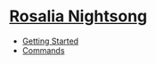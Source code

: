 # [Rosalia Nightsong](/index.md)

- [Getting Started](getting-started.md)
- [Commands](commands.md)
